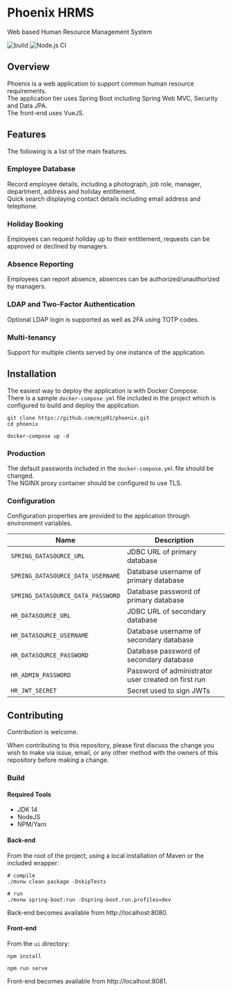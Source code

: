 # Phoenix HRMS

Web based Human Resource Management System

![build](https://github.com/mjp91/phoenix/workflows/Java%20CI%20with%20Maven/badge.svg)
![Node.js CI](https://github.com/mjp91/phoenix/workflows/Node.js%20CI/badge.svg)

## Overview

Phoenix is a web application to support common human resource requirements.  
The application tier uses Spring Boot including Spring Web MVC, Security and Data JPA.  
The front-end uses VueJS.

## Features

The following is a list of the main features.

### Employee Database

Record employee details, including a photograph, job role, manager, department, address and holiday entitlement.  
Quick search displaying contact details including email address and telephone.

### Holiday Booking

Employees can request holiday up to their entitlement, requests can be approved or declined by managers.

### Absence Reporting

Employees can report absence, absences can be authorized/unauthorized by managers.

### LDAP and Two-Factor Authentication

Optional LDAP login is supported as well as 2FA using TOTP codes.

### Multi-tenancy

Support for multiple clients served by one instance of the application.

## Installation

The easiest way to deploy the application is with Docker Compose.  
There is a sample `docker-compose.yml` file included in the project which is configured to build and deploy the
application.

```shell
git clone https://github.com/mjp91/phoenix.git
cd phoenix

docker-compose up -d
```

### Production

The default passwords included in the `docker-compose.yml` file should be changed.  
The NGINX proxy container should be configured to use TLS.

### Configuration

Configuration properties are provided to the application through environment variables.

Name | Description
--- | ---
`SPRING_DATASOURCE_URL` | JDBC URL of primary database
`SPRING_DATASOURCE_DATA_USERNAME` | Database username of primary database
`SPRING_DATASOURCE_DATA_PASSWORD` | Database password of primary database
`HR_DATASOURCE_URL` | JDBC URL of secondary database
`HR_DATASOURCE_USERNAME` | Database username of secondary database
`HR_DATASOURCE_PASSWORD` | Database password of secondary database
`HR_ADMIN_PASSWORD` | Password of administrator user created on first run
`HR_JWT_SECRET` | Secret used to sign JWTs

## Contributing

Contribution is welcome.

When contributing to this repository, please first discuss the change you wish to make via issue, email, or any other
method with the owners of this repository before making a change.

### Build

#### Required Tools

- JDK 14
- NodeJS
- NPM/Yarn

#### Back-end

From the root of the project; using a local installation of Maven or the included wrapper:

```shell
# compile
./mvnw clean package -DskipTests

# run
./mvnw spring-boot:run -Dspring-boot.run.profiles=dev
```

Back-end becomes available from http://localhost:8080.

#### Front-end

From the `ui` directory:

```shell
npm install

npm run serve
```

Front-end becomes available from http://localhost:8081.
